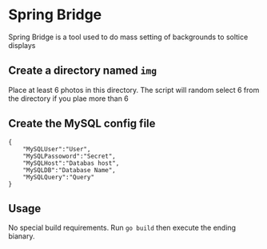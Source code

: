 # Spring Bridge
Spring Bridge is a tool used to do mass setting of backgrounds to soltice displays

## Create a directory named `img`
Place at least 6 photos in this directory. The script will random select 6 from the directory if you plae more than 6

## Create the MySQL config file

```
{
    "MySQLUser":"User",
    "MySQLPassoword":"Secret",
    "MySQLHost":"Databas host",
    "MySQLDB":"Database Name",
    "MySQLQuery":"Query"
}
```

## Usage

No special build requirements. Run `go build` then execute the ending bianary.
